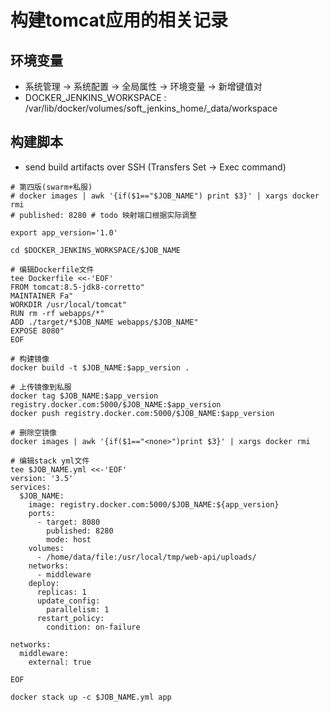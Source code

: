# 构建tomcat应用的相关记录

## 环境变量

- 系统管理 -> 系统配置 -> 全局属性 -> 环境变量 -> 新增键值对
- DOCKER_JENKINS_WORKSPACE : /var/lib/docker/volumes/soft_jenkins_home/_data/workspace

## 构建脚本

- send build artifacts over SSH (Transfers Set -> Exec command)

```shell
# 第四版(swarm+私服)
# docker images | awk '{if($1=="$JOB_NAME") print $3}' | xargs docker rmi
# published: 8280 # todo 映射端口根据实际调整

export app_version='1.0'

cd $DOCKER_JENKINS_WORKSPACE/$JOB_NAME

# 编辑Dockerfile文件
tee Dockerfile <<-'EOF'
FROM tomcat:8.5-jdk8-corretto"
MAINTAINER Fa"
WORKDIR /usr/local/tomcat"
RUN rm -rf webapps/*"
ADD ./target/*$JOB_NAME webapps/$JOB_NAME"
EXPOSE 8080"
EOF

# 构建镜像
docker build -t $JOB_NAME:$app_version .

# 上传镜像到私服
docker tag $JOB_NAME:$app_version registry.docker.com:5000/$JOB_NAME:$app_version
docker push registry.docker.com:5000/$JOB_NAME:$app_version

# 删除空镜像
docker images | awk '{if($1=="<none>")print $3}' | xargs docker rmi 

# 编辑stack yml文件
tee $JOB_NAME.yml <<-'EOF'
version: '3.5'
services:
  $JOB_NAME:
    image: registry.docker.com:5000/$JOB_NAME:${app_version}
    ports:
      - target: 8080
        published: 8280
        mode: host
    volumes:
      - /home/data/file:/usr/local/tmp/web-api/uploads/
    networks:
      - middleware
    deploy:
      replicas: 1
      update_config:
        parallelism: 1
      restart_policy:
        condition: on-failure

networks:
  middleware:
    external: true

EOF

docker stack up -c $JOB_NAME.yml app

```
